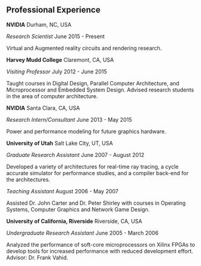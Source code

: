 ## Professional Experience

**NVIDIA**
Durham, NC, USA

*Research Scientist*
June 2015 - Present

Virtual and Augmented reality circuits and rendering research.


**Harvey Mudd College**
Claremont, CA, USA

*Visiting Professor*
July 2012 - June 2015

Taught courses in Digital Design, Parallel Computer Architecture, and
Microprocessor and Embedded System Design. Advised research students
in the area of computer architecture.


**NVIDIA**
Santa Clara, CA, USA

*Research Intern/Consultant*
June 2013 - May 2015

Power and performance modeling for future graphics hardware.


**University of Utah**
Salt Lake City, UT, USA

*Graduate Research Assistant*
June 2007 - August 2012

Developed a variety of architectures for real-time ray tracing, a
cycle accurate simulator for performance studies, and a compiler
back-end for the architectures.

*Teaching Assistant*
August 2006 - May 2007

Assisted Dr. John Carter and Dr. Peter Shirley with courses in
Operating Systems, Computer Graphics and Network Game Design.


**University of California, Riverside**
Riverside, CA, USA

*Undergraduate Research Assistant*
June 2005 - March 2006

Analyzed the performance of soft-core microprocessors on Xilinx FPGAs
to develop tools for increased performance with reduced development
effort. Advisor: Dr. Frank Vahid.
